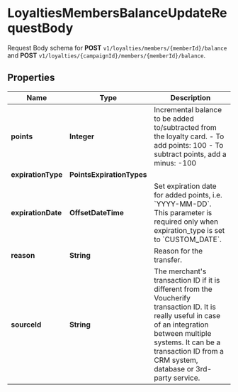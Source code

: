 

# LoyaltiesMembersBalanceUpdateRequestBody

Request Body schema for **POST** `v1/loyalties/members/{memberId}/balance` and **POST** `v1/loyalties/{campaignId}/members/{memberId}/balance`.

## Properties

| Name | Type | Description |
|------------ | ------------- | ------------- |
|**points** | **Integer** | Incremental balance to be added to/subtracted from the loyalty card.  - To add points: 100 - To subtract points, add a minus: -100 |
|**expirationType** | **PointsExpirationTypes** |  |
|**expirationDate** | **OffsetDateTime** | Set expiration date for added points, i.e. &#x60;YYYY-MM-DD&#x60;. This parameter is required only when expiration_type is set to &#x60;CUSTOM_DATE&#x60;. |
|**reason** | **String** | Reason for the transfer. |
|**sourceId** | **String** | The merchant&#39;s transaction ID if it is different from the Voucherify transaction ID. It is really useful in case of an integration between multiple systems. It can be a transaction ID from a CRM system, database or 3rd-party service. |



